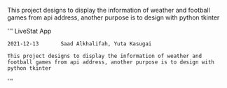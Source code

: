This project designs to display the information of weather and football games from api address, another purpose is to design with python tkinter


'''
    LiveStat App

    2021-12-13       Saad Alkhalifah, Yuta Kasugai       
    
    This project designs to display the information of weather and football games from api address, another purpose is to design with python tkinter

'''
